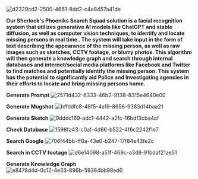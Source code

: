 
![d2329cd2-2500-4661-8dd2-c4e8457a41de](https://user-images.githubusercontent.com/127108567/224809192-9eb31591-b49d-466c-bf12-f6cc6e984348.jpg)   


**Our Sherlock's Phoeniks Search Squad  solution  is a facial recognition system that utilizes generative AI models like ChatGPT and stable diffusion, as well as computer vision techniques, to identify and locate missing persons in real time . The system will take input in the form of text describing the appearance of the missing person, as well as raw images such as sketches, CCTV footage, or blurry photos. This algorithm will then generate a  knowledge graph and search through internal databases and internet/social media platforms like Facebook and Twitter to find matches and potentially identify the missing person. This system has the potential to significantly aid Police and Investigating agencies in their efforts to locate and bring missing persons home.**


           


**Generate Prompt**
![2571d432-6333-46b2-9138-8315e4640e00](https://user-images.githubusercontent.com/127108567/224807056-c6716b12-c664-4865-9397-02950234ff7d.jpg)

**Generate Mugshot**
![bffddfc8-48f5-4a19-8656-9383d14baa21](https://user-images.githubusercontent.com/127108567/224807509-0ed2eae8-4cdd-42eb-96f8-80afaa44b77f.jpg)


**Generate Sketch**
![9dddc169-adc1-4442-a2fc-16bdf3cba4af](https://user-images.githubusercontent.com/127108567/224807715-597079b2-93fb-4495-a008-abe68d68330d.jpg)

**Check Database**
![1598fa43-c0af-4d66-b522-4f6c2242f1e7](https://user-images.githubusercontent.com/127108567/224807884-7f04ba7a-5289-4f22-be17-afa96c2d81c2.jpg)


**Search Google**
![706f44bb-ff8a-43e0-b247-17f84e43fe2c](https://user-images.githubusercontent.com/127108567/224807995-f4db0ae6-fed0-4b6b-8e58-09837864d57b.jpg)

**Search in CCTV footage**
![d6e14098-a51f-469c-a3d8-91bdaf21ae51](https://user-images.githubusercontent.com/127108567/224808115-7d41059b-bd45-4b68-a709-9f01041c07f8.jpg)


**Generate Knowledge Graph**
![e8478d4d-0c12-4e33-896b-59384bb98ed0](https://user-images.githubusercontent.com/127108567/224808276-0b1546f5-2e9b-47ef-b861-616a4587194b.jpg)
